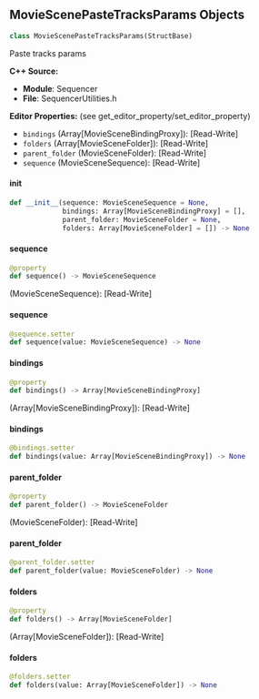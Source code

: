 ## MovieScenePasteTracksParams Objects

```python
class MovieScenePasteTracksParams(StructBase)
```

Paste tracks params

**C++ Source:**

- **Module**: Sequencer
- **File**: SequencerUtilities.h

**Editor Properties:** (see get_editor_property/set_editor_property)

- ``bindings`` (Array[MovieSceneBindingProxy]):  [Read-Write]
- ``folders`` (Array[MovieSceneFolder]):  [Read-Write]
- ``parent_folder`` (MovieSceneFolder):  [Read-Write]
- ``sequence`` (MovieSceneSequence):  [Read-Write]

<a id="unreal.MovieScenePasteTracksParams.__init__"></a>

#### __init__

```python
def __init__(sequence: MovieSceneSequence = None,
             bindings: Array[MovieSceneBindingProxy] = [],
             parent_folder: MovieSceneFolder = None,
             folders: Array[MovieSceneFolder] = []) -> None
```

<a id="unreal.MovieScenePasteTracksParams.sequence"></a>

#### sequence

```python
@property
def sequence() -> MovieSceneSequence
```

(MovieSceneSequence):  [Read-Write]

<a id="unreal.MovieScenePasteTracksParams.sequence"></a>

#### sequence

```python
@sequence.setter
def sequence(value: MovieSceneSequence) -> None
```

<a id="unreal.MovieScenePasteTracksParams.bindings"></a>

#### bindings

```python
@property
def bindings() -> Array[MovieSceneBindingProxy]
```

(Array[MovieSceneBindingProxy]):  [Read-Write]

<a id="unreal.MovieScenePasteTracksParams.bindings"></a>

#### bindings

```python
@bindings.setter
def bindings(value: Array[MovieSceneBindingProxy]) -> None
```

<a id="unreal.MovieScenePasteTracksParams.parent_folder"></a>

#### parent_folder

```python
@property
def parent_folder() -> MovieSceneFolder
```

(MovieSceneFolder):  [Read-Write]

<a id="unreal.MovieScenePasteTracksParams.parent_folder"></a>

#### parent_folder

```python
@parent_folder.setter
def parent_folder(value: MovieSceneFolder) -> None
```

<a id="unreal.MovieScenePasteTracksParams.folders"></a>

#### folders

```python
@property
def folders() -> Array[MovieSceneFolder]
```

(Array[MovieSceneFolder]):  [Read-Write]

<a id="unreal.MovieScenePasteTracksParams.folders"></a>

#### folders

```python
@folders.setter
def folders(value: Array[MovieSceneFolder]) -> None
```

<a id="unreal.MovieSceneBindingProxy"></a>